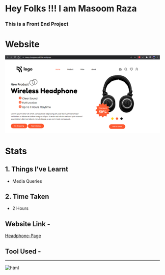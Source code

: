 # Hey Folks !!! I am Masoom Raza    
### This is a Front End Project 
# Website
![Headphone-Page](./final.png)
# Stats 
## 1. Things I've Learnt 
  - Media Queries
## 2. Time Taken
- 2 Hours 
## Website Link -
[Headphone-Page](https://razamasoom-headphone-page.netlify.app/)
## Tool Used - 
---
![html](https://img.shields.io/badge/HTML-CSS-blue)